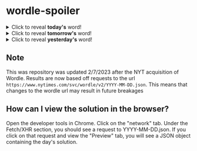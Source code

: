 # wordle-spoiler

<details>
  <summary>Click to reveal <b>today's</b> word!</summary>
  <br>
  <b> angst </b>
</details>

<details>
  <summary>Click to reveal <b>tomorrow's</b> word!</summary>
  <br>
  <b> vault </b>
</details>

<details>
  <summary>Click to reveal <b>yesterday's</b> word!</summary>
  <br>
  <b> deter </b>
</details>

## Note
This was repository was updated 2/7/2023 after the NYT acquisition of Wordle. Results are now based off requests to the url `https://www.nytimes.com/svc/wordle/v2/YYYY-MM-DD.json`. This means that changes to the wordle url may result in future breakages

## How can I view the solution in the browser?
Open the developer tools in Chrome. Click on the "network" tab. Under the Fetch/XHR section, you should see a request to YYYY-MM-DD.json. If you click on that request and view the "Preview" tab, you will see a JSON object containing the day's solution.